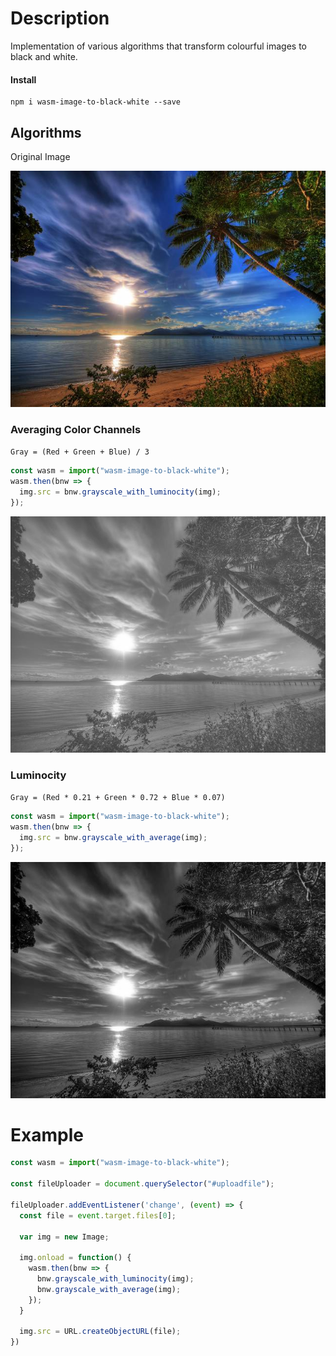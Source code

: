 # Description

Implementation of various algorithms that transform colourful images to black and white.

#### Install

```
npm i wasm-image-to-black-white --save
```

## Algorithms

Original Image

<img src="https://raw.githubusercontent.com/AvraamMavridis/wasm-image-to-black-white/master/images/index.jpg?token=AARUKn8CzUtvfPfWaHq4E2hPtvxrCHL4ks5cLiPHwA%3D%3D" />

### Averaging Color Channels

`Gray = (Red + Green + Blue) / 3`

```js
const wasm = import("wasm-image-to-black-white");
wasm.then(bnw => {
  img.src = bnw.grayscale_with_luminocity(img);
});
```

<img src="https://raw.githubusercontent.com/AvraamMavridis/wasm-image-to-black-white/master/images/average.png?token=AARUKkCBwXutBGdFrZyMy-7JSg-PlePUks5cLiQiwA%3D%3D" />

### Luminocity

`Gray = (Red * 0.21 + Green * 0.72 + Blue * 0.07)`

```js
const wasm = import("wasm-image-to-black-white");
wasm.then(bnw => {
  img.src = bnw.grayscale_with_average(img);
});
```

<img src="https://raw.githubusercontent.com/AvraamMavridis/wasm-image-to-black-white/master/images/luminocity.png?token=AARUKgXRUizvLUAkL8sjv2aMWqPMYjwIks5cLiVjwA%3D%3D" />



# Example

```js
const wasm = import("wasm-image-to-black-white");

const fileUploader = document.querySelector("#uploadfile");

fileUploader.addEventListener('change', (event) => {
  const file = event.target.files[0];

  var img = new Image;

  img.onload = function() {
    wasm.then(bnw => {
      bnw.grayscale_with_luminocity(img);
      bnw.grayscale_with_average(img);
    });
  }

  img.src = URL.createObjectURL(file);
})
```
